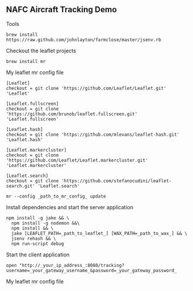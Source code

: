 NAFC Aircraft Tracking Demo
---------------------------

Tools

```
brew install https://raw.github.com/johnlayton/farmclose/master/jsenv.rb
```

Checkout the leaflet projects

```
brew install mr
```

My leaflet mr config file

```
[Leaflet]
checkout = git clone 'https://github.com/Leaflet/Leaflet.git' 'Leaflet'

[Leaflet.fullscreen]
checkout = git clone 'https://github.com/brunob/leaflet.fullscreen.git' 'Leaflet.fullscreen'

[Leaflet.hash]
checkout = git clone 'https://github.com/mlevans/leaflet-hash.git' 'Leaflet.hash'

[Leaflet.markercluster]
checkout = git clone 'https://github.com/Leaflet/Leaflet.markercluster.git' 'Leaflet.markercluster'

[Leaflet.search]
checkout = git clone 'https://github.com/stefanocudini/leaflet-search.git' 'Leaflet.search'
```

```
mr --config _path_to_mr_config_ update
```

Install dependencies and start the server application

```
npm install -g jake && \
  npm install -g nodemon &&\
  npm install && \
  jake [LEAFLET_PATH=_path_to_leaflet_] [WAX_PATH=_path_to_wax_] && \
  jsenv rehash && \
  npm run-script debug
```

Start the client application

```
open "http://_your_ip_address_:8080/tracking?username=_your_gateway_username_&password=_your_gateway_password_
```

My leaflet mr config file
